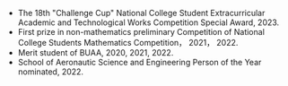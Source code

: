 - The 18th "Challenge Cup" National College Student Extracurricular Academic and Technological Works Competition Special Award, 2023.
- First prize in non-mathematics preliminary Competition of National College Students Mathematics Competition， 2021， 2022.
- Merit student of BUAA, 2020, 2021, 2022.
- School of Aeronautic Science and Engineering Person of the Year nominated, 2022.



